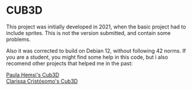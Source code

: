 # CUB3D

This project was initially developed in 2021, when the basic project had to
include sprites. This is not the version submitted, and contain some problems.

Also it was corrected to build on Debian 12, without following 42 norms. If you
are a student, you might find some help in this code, but i also recomend other
projects that helped me in the past:

[Paula Hemsi's Cub3D](https://github.com/paulahemsi/cub3d)\
[Clarissa Cristósomo's Cub3D](https://github.com/clacrisostomo/42_cursus_cub3d)
